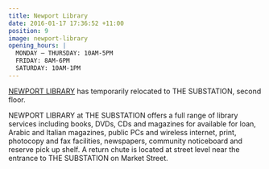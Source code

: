 ```yaml
---
title: Newport Library
date: 2016-01-17 17:36:52 +11:00
position: 9
image: newport-library
opening_hours: |
  MONDAY – THURSDAY: 10AM-5PM
  FRIDAY: 8AM-6PM
  SATURDAY: 10AM-1PM
---
```


<!-- https://thesubstation.org.au/show/newport-library/ -->

[NEWPORT LIBRARY](http://libraries.hobsonsbay.vic.gov.au/newport-library) has temporarily relocated to THE SUBSTATION, second floor.

NEWPORT LIBRARY at THE SUBSTATION offers a full range of library services including books, DVDs, CDs and magazines for available for loan, Arabic and Italian magazines, public PCs and wireless internet, print, photocopy and fax facilities, newspapers, community noticeboard and reserve pick up shelf. A return chute is located at street level near the entrance to THE SUBSTATION on Market Street.
